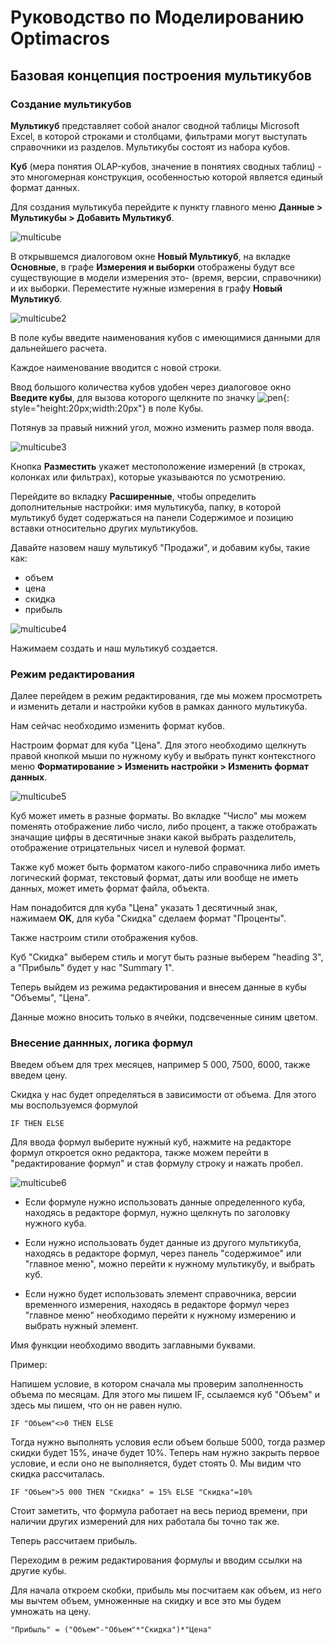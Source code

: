 # Руководство по Моделированию Optimacros

## Базовая концепция построения мультикубов

### Создание мультикубов

**Мультикуб** представляет собой аналог сводной таблицы Microsoft Excel, в которой строками и столбцами, фильтрами могут выступать справочники из разделов. Мультикубы состоят из набора кубов.

**Куб** (мера понятия OLAP-кубов, значение в понятиях сводных таблиц) - это многомерная конструкция, особенностью которой является единый формат данных.

Для создания мультикуба перейдите к пункту главного меню **Данные > Мультикубы > Добавить Мультикуб**.

![multicube][1]

[1]: index.assets/Multicube1.png

В открывшемся диалоговом окне **Новый Мультикуб**, на вкладке **Основные**, в графе **Измерения и выборки** отображены будут все существующие в модели измерения это-
(время, версии, справочники) и их выборки. Переместите нужные измерения в графу **Новый Мультикуб**.

![multicube2][2]

[2]: index.assets/Multicube2.png

В поле кубы введите наименования кубов с имеющимися данными для дальнейшего расчета.

Каждое наименование вводится с новой строки.

Ввод большого количества кубов удобен через диалоговое окно **Введите кубы**, для вызова которого щелкните по значку ![pen][3]{: style="height:20px;width:20px"} в поле Кубы.

[3]: index.assets/pencil.png

Потянув за правый нижний угол, можно изменить размер поля ввода.

![multicube3](index.assets/Multicube3.png)

Кнопка **Разместить** укажет местоположение измерений (в строках, колонках или фильтрах), которые указываются по усмотрению.

Перейдите во вкладку **Расширенные**, чтобы определить дополнительные настройки: имя мультикуба, папку, в которой мультикуб будет содержаться на панели Содержимое и позицию вставки относительно других мультикубов.

Давайте назовем нашу мультикуб "Продажи", и добавим кубы, такие как:

- объем
- цена
- скидка
- прибыль

![multicube4][4]

[4]: index.assets/Multicube4.png

Нажимаем создать и наш мультикуб создается.

### Режим редактирования

Далее перейдем в режим редактирования, где мы можем просмотреть и изменить детали и настройки кубов в рамках данного мультикуба.

Нам сейчас необходимо изменить формат кубов.

Настроим формат для куба "Цена". Для этого необходимо щелкнуть правой кнопкой мыши по нужному кубу и выбрать пункт контекстного меню **Форматирование > Изменить настройки > Изменить формат данных**.

![multicube5](index.assets/Multicube5.png)

Куб может иметь в разные форматы. Во вкладке "Число" мы можем поменять отображение либо число, либо процент, а также отображать значащие цифры в десятичные знаки какой
выбрать разделитель, отображение отрицательных чисел и нулевой формат.

Также куб может быть форматом какого-либо справочника либо иметь логический формат, текстовый формат, даты или вообще не иметь данных, может иметь формат файла, объекта.

Нам понадобится для куба "Цена" указать 1 десятичный знак, нажимаем **OK**, для куба "Скидка" сделаем формат "Проценты".

Также настроим стили отображения кубов.

Куб "Скидка" выберем стиль и могут быть разные выберем "heading 3", а "Прибыль" будет у нас "Summary 1".

Теперь выйдем из режима редактирования и внесем данные в кубы "Объемы", "Цена".

Данные можно вносить только в ячейки, подсвеченные синим цветом.

### Внесение даннных, логика формул

Введем объем для трех месяцев, например 5 000, 7500, 6000, также введем цену.

Скидка у нас будет определяться в зависимости от объема. Для этого мы воспользуемся формулой

    IF THEN ELSE

Для ввода формул выберите нужный куб, нажмите на редакторе формул откроется окно редактора, также можем перейти в "редактирование формул" и став формулу строку и нажать пробел.

![multicube6](index.assets/Multicube6.png)

- Если формуле нужно использовать данные определенного куба, находясь в редакторе формул, нужно щелкнуть по заголовку нужного куба.

- Если нужно использовать будет данные из другого мультикуба, находясь в редакторе формул, через панель "содержимое" или "главное меню", можно перейти к нужному мультикубу, и выбрать куб.

- Если нужно будет использовать элемент справочника, версии временного измерения, находясь в редакторе формул через "главное меню" необходимо перейти к нужному измерению и выбрать нужный элемент.

Имя функции необходимо вводить заглавными буквами.

Пример:

Напишем условие, в котором сначала мы проверим заполненность объема по месяцам. Для этого мы пишем IF, ссылаемся куб "Объем" и здесь мы пишем, что он не равен нулю.

    IF "Объем"<>0 THEN ELSE

Тогда нужно выполнять условия если объем больше 5000, тогда размер скидки будет 15%, иначе будет 10%. Теперь нам нужно закрыть первое условие, и если оно не выполняется, будет стоять 0. Мы видим что скидка рассчиталась.

    IF "Объем">5 000 THEN "Скидка" = 15% ELSE "Скидка"=10%

Стоит заметить, что формула работает на весь период времени, при наличии других измерений для них работала бы точно так же.

Теперь рассчитаем прибыль.

Переходим в режим редактирования формулы и вводим ссылки на другие кубы.

Для начала откроем скобки, прибыль мы посчитаем как объем, из него мы вычтем объем, умноженные на скидку и все это мы будем умножать на цену.

    "Прибыль" = ("Объем"-"Объем"*"Скидка")*"Цена"
